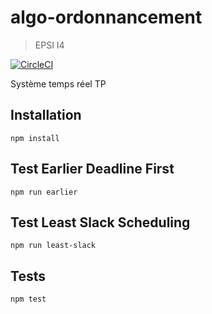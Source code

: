 # algo-ordonnancement

> EPSI I4

[![CircleCI](https://circleci.com/gh/EPSIBordeaux/algo-ordonnancement/tree/master.svg?style=svg)](https://circleci.com/gh/EPSIBordeaux/algo-ordonnancement/tree/master)

Système temps réel TP

## Installation

`npm install`

## Test Earlier Deadline First

`npm run earlier`

## Test Least Slack Scheduling

`npm run least-slack`

## Tests

`npm test`